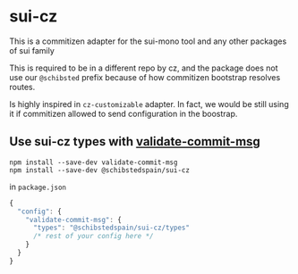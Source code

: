 # sui-cz

This is a commitizen adapter for the sui-mono tool and any other packages of sui family

This is required to be in a different repo by cz, and the package does not use our `@schibsted` prefix because of how commitizen bootstrap resolves routes.

Is highly inspired in `cz-customizable` adapter. In fact, we would be still using it if commitizen allowed to send configuration in the boostrap.

## Use sui-cz types with [validate-commit-msg](https://www.npmjs.com/package/validate-commit-msg)

```shell
npm install --save-dev validate-commit-msg
npm install --save-dev @schibstedspain/sui-cz
```

in `package.json`

```js
{
  "config": {
    "validate-commit-msg": {
      "types": "@schibstedspain/sui-cz/types"
      /* rest of your config here */
    }
  }
}
```
